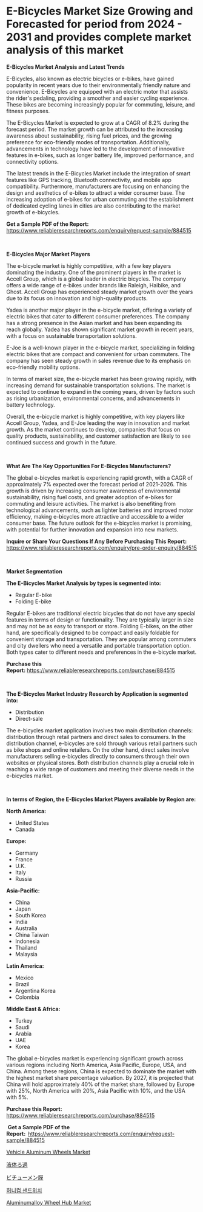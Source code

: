 <p><h1>E-Bicycles Market Size Growing and Forecasted for period from 2024 - 2031 and provides complete market analysis of this market</h1></p><p><strong>E-Bicycles Market Analysis and Latest Trends</strong></p>
<p><p>E-Bicycles, also known as electric bicycles or e-bikes, have gained popularity in recent years due to their environmentally friendly nature and convenience. E-Bicycles are equipped with an electric motor that assists the rider's pedaling, providing a smoother and easier cycling experience. These bikes are becoming increasingly popular for commuting, leisure, and fitness purposes.</p><p>The E-Bicycles Market is expected to grow at a CAGR of 8.2% during the forecast period. The market growth can be attributed to the increasing awareness about sustainability, rising fuel prices, and the growing preference for eco-friendly modes of transportation. Additionally, advancements in technology have led to the development of innovative features in e-bikes, such as longer battery life, improved performance, and connectivity options.</p><p>The latest trends in the E-Bicycles Market include the integration of smart features like GPS tracking, Bluetooth connectivity, and mobile app compatibility. Furthermore, manufacturers are focusing on enhancing the design and aesthetics of e-bikes to attract a wider consumer base. The increasing adoption of e-bikes for urban commuting and the establishment of dedicated cycling lanes in cities are also contributing to the market growth of e-bicycles.</p></p>
<p><strong>Get a Sample PDF of the Report:&nbsp;</strong> <a href="https://www.reliableresearchreports.com/enquiry/request-sample/884515">https://www.reliableresearchreports.com/enquiry/request-sample/884515</a></p>
<p>&nbsp;</p>
<p><strong>E-Bicycles Major Market Players</strong></p>
<p><p>The e-bicycle market is highly competitive, with a few key players dominating the industry. One of the prominent players in the market is Accell Group, which is a global leader in electric bicycles. The company offers a wide range of e-bikes under brands like Raleigh, Haibike, and Ghost. Accell Group has experienced steady market growth over the years due to its focus on innovation and high-quality products.</p><p>Yadea is another major player in the e-bicycle market, offering a variety of electric bikes that cater to different consumer preferences. The company has a strong presence in the Asian market and has been expanding its reach globally. Yadea has shown significant market growth in recent years, with a focus on sustainable transportation solutions.</p><p>E-Joe is a well-known player in the e-bicycle market, specializing in folding electric bikes that are compact and convenient for urban commuters. The company has seen steady growth in sales revenue due to its emphasis on eco-friendly mobility options.</p><p>In terms of market size, the e-bicycle market has been growing rapidly, with increasing demand for sustainable transportation solutions. The market is expected to continue to expand in the coming years, driven by factors such as rising urbanization, environmental concerns, and advancements in battery technology.</p><p>Overall, the e-bicycle market is highly competitive, with key players like Accell Group, Yadea, and E-Joe leading the way in innovation and market growth. As the market continues to develop, companies that focus on quality products, sustainability, and customer satisfaction are likely to see continued success and growth in the future.</p></p>
<p>&nbsp;</p>
<p><strong>What Are The Key Opportunities For E-Bicycles Manufacturers?</strong></p>
<p><p>The global e-bicycles market is experiencing rapid growth, with a CAGR of approximately 7% expected over the forecast period of 2021-2026. This growth is driven by increasing consumer awareness of environmental sustainability, rising fuel costs, and greater adoption of e-bikes for commuting and leisure activities. The market is also benefiting from technological advancements, such as lighter batteries and improved motor efficiency, making e-bicycles more attractive and accessible to a wider consumer base. The future outlook for the e-bicycles market is promising, with potential for further innovation and expansion into new markets.</p></p>
<p><strong>Inquire or Share Your Questions If Any Before Purchasing This Report:</strong> <a href="https://www.reliableresearchreports.com/enquiry/pre-order-enquiry/884515">https://www.reliableresearchreports.com/enquiry/pre-order-enquiry/884515</a></p>
<p>&nbsp;</p>
<p><strong>Market Segmentation</strong></p>
<p><strong>The E-Bicycles Market Analysis by types is segmented into:</strong></p>
<p><ul><li>Regular E-bike</li><li>Folding E-bike</li></ul></p>
<p><p>Regular E-bikes are traditional electric bicycles that do not have any special features in terms of design or functionality. They are typically larger in size and may not be as easy to transport or store. Folding E-bikes, on the other hand, are specifically designed to be compact and easily foldable for convenient storage and transportation. They are popular among commuters and city dwellers who need a versatile and portable transportation option. Both types cater to different needs and preferences in the e-bicycle market.</p></p>
<p><strong>Purchase this Report:&nbsp;</strong><a href="https://www.reliableresearchreports.com/purchase/884515">https://www.reliableresearchreports.com/purchase/884515</a></p>
<p>&nbsp;</p>
<p><strong>The E-Bicycles Market Industry Research by Application is segmented into:</strong></p>
<p><ul><li>Distribution</li><li>Direct-sale</li></ul></p>
<p><p>The e-bicycles market application involves two main distribution channels: distribution through retail partners and direct sales to consumers. In the distribution channel, e-bicycles are sold through various retail partners such as bike shops and online retailers. On the other hand, direct sales involve manufacturers selling e-bicycles directly to consumers through their own websites or physical stores. Both distribution channels play a crucial role in reaching a wide range of customers and meeting their diverse needs in the e-bicycles market.</p></p>
<p>&nbsp;</p>
<p><strong>In terms of Region, the E-Bicycles Market Players available by Region are:</strong></p>
<p>
    <p> <strong> North America: </strong>
        <ul>
            <li>United States</li>
            <li>Canada</li>
        </ul>
        </p> 
    <p> <strong> Europe: </strong>
        <ul>
            <li>Germany</li>
            <li>France</li>
            <li>U.K.</li>
            <li>Italy</li>
            <li>Russia</li>
        </ul>
        </p> 
    <p> <strong> Asia-Pacific: </strong>
        <ul>
            <li>China</li>
            <li>Japan</li>
            <li>South Korea</li>
            <li>India</li>
            <li>Australia</li>
            <li>China Taiwan</li>
            <li>Indonesia</li>
            <li>Thailand</li>
            <li>Malaysia</li>
        </ul>
        </p> 
    <p> <strong> Latin America: </strong>
        <ul>
            <li>Mexico</li>
            <li>Brazil</li>
            <li>Argentina Korea</li>
            <li>Colombia</li>
        </ul>
        </p> 
    <p> <strong> Middle East & Africa: </strong>
        <ul>
            <li>Turkey</li>
            <li>Saudi</li>
            <li>Arabia</li>
            <li>UAE</li>
            <li>Korea</li>
        </ul>
    </p>
    </p>
<p><p>The global e-bicycles market is experiencing significant growth across various regions including North America, Asia Pacific, Europe, USA, and China. Among these regions, China is expected to dominate the market with the highest market share percentage valuation. By 2027, it is projected that China will hold approximately 40% of the market share, followed by Europe with 25%, North America with 20%, Asia Pacific with 10%, and the USA with 5%.</p></p>
<p><strong>Purchase this Report: </strong><a href="https://www.reliableresearchreports.com/purchase/884515">https://www.reliableresearchreports.com/purchase/884515</a></p>
<p>&nbsp;<strong>Get a Sample PDF of the Report:&nbsp;&nbsp;</strong><a href="https://www.reliableresearchreports.com/enquiry/request-sample/884515">https://www.reliableresearchreports.com/enquiry/request-sample/884515</a></p>
<p><strong></strong></p>
<p><p><a href="https://github.com/peachesmcdowel1/Market-Research-Report-List-1/blob/main/vehicle-aluminum-wheels-market.md">Vehicle Aluminum Wheels Market</a></p><p><a href="https://medium.com/@noreneward2023/%E6%B6%B2%E4%BD%93%E3%82%8D%E9%81%8E%E5%B8%82%E5%A0%B4%E3%81%AE%E5%88%86%E6%9E%90%E3%81%8A%E3%82%88%E3%81%B32024%E5%B9%B4%E3%81%8B%E3%82%892031%E5%B9%B4%E3%81%BE%E3%81%A7%E3%81%AE%E4%BA%88%E6%B8%AC%E3%81%95%E3%82%8C%E3%82%8B%E3%82%B5%E3%82%A4%E3%82%BA-551bbdde6247">液体ろ過</a></p><p><a href="https://medium.com/@noreneward2023/%E3%83%93%E3%83%81%E3%83%A5%E3%83%BC%E3%83%A1%E3%83%B3%E3%83%A1%E3%83%B3%E3%83%96%E3%83%AC%E3%83%B3%E5%B8%82%E5%A0%B4%E3%81%AE%E5%B1%95%E6%9C%9B-%E5%B8%82%E5%A0%B4%E3%83%88%E3%83%AC%E3%83%B3%E3%83%89-%E6%88%90%E9%95%B7-2024%E5%B9%B4%E3%81%8B%E3%82%892031%E5%B9%B4%E3%81%BE%E3%81%A7%E3%81%AE%E4%BA%88%E6%B8%AC-6d7e0b8b82cf">ビチューメン膜</a></p><p><a href="https://medium.com/@xvz497517413/%ED%97%88%EB%8B%88%EC%BD%A4-%EC%83%8C%EB%93%9C%EC%9C%84%EC%B9%98-%EC%8B%9C%EC%9E%A5-2031%EB%85%84%EA%B9%8C%EC%A7%80%EC%9D%98-%ED%8A%B8%EB%A0%8C%EB%93%9C-%EC%98%88%EC%B8%A1-%EB%B0%8F-%EA%B2%BD%EC%9F%81-%EB%B6%84%EC%84%9D-90f3da44ee0f">허니컴 샌드위치</a></p><p><a href="https://github.com/redneck06/Market-Research-Report-List-2/blob/main/aluminumalloy-wheel-hub-market.md">Aluminumalloy Wheel Hub Market</a></p></p>
